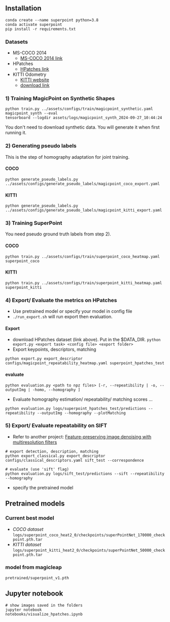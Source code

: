 ## Installation
```
conda create --name superpoint python=3.8
conda activate superpoint
pip install -r requirements.txt
```

### Datasets

- MS-COCO 2014 
    - [MS-COCO 2014 link](http://cocodataset.org/#download)
- HPatches
    - [HPatches link](http://icvl.ee.ic.ac.uk/vbalnt/hpatches/hpatches-sequences-release.tar.gz)
- KITTI Odometry
    - [KITTI website](http://www.cvlibs.net/datasets/kitti/raw_data.php)
    - [download link](http://www.cvlibs.net/download.php?file=raw_data_downloader.zip)


### 1) Training MagicPoint on Synthetic Shapes
```
python train.py ../assets/configs/train/magicpoint_synthetic.yaml magicpoint_synth --eval
tensorboard --logdir assets/logs/magicpoint_synth_2024-09-27_10:44:24
```
You don't need to download synthetic data. You will generate it when first running it.

### 2) Generating pseudo labels
This is the step of homography adaptation for joint training.

#### COCO
```
python generate_pseudo_labels.py ../assets/configs/generate_pseudo_labels/magicpoint_coco_export.yaml
```
#### KITTI
```
python generate_pseudo_labels.py ../assets/configs/generate_pseudo_labels/magicpoint_kitti_export.yaml
```

### 3) Training SuperPoint
You need pseudo ground truth labels from step 2).

#### COCO
```
python train.py ../assets/configs/train/superpoint_coco_heatmap.yaml superpoint_coco
```
#### KITTI
```
python train.py ../assets/configs/train/superpoint_kitti_heatmap.yaml superpoint_kitti
```

### 4) Export/ Evaluate the metrics on HPatches
- Use pretrained model or specify your model in config file
- ```./run_export.sh``` will run export then evaluation.

#### Export
- download HPatches dataset (link above). Put in the $DATA_DIR.
```python export.py <export task> <config file> <export folder>```
- Export keypoints, descriptors, matching
```
python export.py export_descriptor  configs/magicpoint_repeatability_heatmap.yaml superpoint_hpatches_test
```
#### evaluate
```python evaluation.py <path to npz files> [-r, --repeatibility | -o, --outputImg | -homo, --homography ]```
- Evaluate homography estimation/ repeatability/ matching scores ...
```
python evaluation.py logs/superpoint_hpatches_test/predictions --repeatibility --outputImg --homography --plotMatching
```

### 5) Export/ Evaluate repeatability on SIFT
- Refer to another project: [Feature-preserving image denoising with multiresolution filters](https://github.com/eric-yyjau/image_denoising_matching)
```shell
# export detection, description, matching
python export_classical.py export_descriptor configs/classical_descriptors.yaml sift_test --correspondence

# evaluate (use 'sift' flag)
python evaluation.py logs/sift_test/predictions --sift --repeatibility --homography 
```

- specify the pretrained model

## Pretrained models
### Current best model
- *COCO dataset*
```logs/superpoint_coco_heat2_0/checkpoints/superPointNet_170000_checkpoint.pth.tar```
- *KITTI dataset*
```logs/superpoint_kitti_heat2_0/checkpoints/superPointNet_50000_checkpoint.pth.tar```
### model from magicleap
```pretrained/superpoint_v1.pth```

## Jupyter notebook 
```shell
# show images saved in the folders
jupyter notebook
notebooks/visualize_hpatches.ipynb 
```
